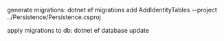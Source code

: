 generate migrations:
dotnet ef migrations add AddIdentityTables --project ../Persistence/Persistence.csproj

apply migrations to db:
dotnet ef database update
